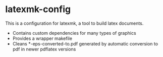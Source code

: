 latexmk-config
==============

This is a configuration for latexmk, a  tool to build latex documents.


* Contains custom dependencies for many types of graphics
* Provides a wrapper makefile
* Cleans *-eps-converted-to.pdf generated by automatic conversion to pdf in newer pdflatex versions



